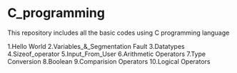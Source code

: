 # C_programming
This repository includes all the basic codes using C programming language


1.Hello World
2.Variables_&_Segmentation Fault
3.Datatypes
4.Sizeof_operator
5.Input_From_User
6.Arithmetic Operators
7.Type Conversion
8.Boolean
9.Comparision Operators
10.Logical Operators

